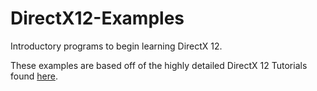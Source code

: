 # DirectX12-Examples
Introductory programs to begin learning DirectX 12.

These examples are based off of the highly detailed DirectX 12 Tutorials found [here](https://www.3dgep.com/learning-directx12-1/ "Learning DirectX 12").
